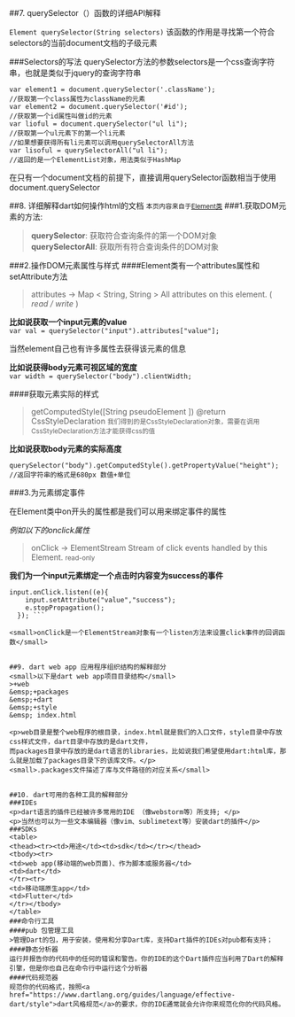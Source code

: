 ##7. querySelector（）函数的详细API解释

``` Element querySelector(String selectors) ```
该函数的作用是寻找第一个符合selectors的当前document文档的子级元素

###Selectors的写法
querySelector方法的参数selectors是一个css查询字符串，也就是类似于jquery的查询字符串
``` 
var element1 = document.querySelector('.className');
//获取第一个class属性为className的元素
var element2 = document.querySelector('#id'); 
//获取第一个id属性叫做id的元素
var lioful = document.querySelector("ul li");
//获取第一个ul元素下的第一个li元素
//如果想要获得所有li元素可以调用querySelectorAll方法
var lisoful = querySelectorAll("ul li");
//返回的是一个ElementList对象，用法类似于HashMap
```
在只有一个document文档的前提下，直接调用querySelector函数相当于使用document.querySelector



##8. 详细解释dart如何操作html的文档
<small>本页内容来自于<a href="https://api.dartlang.org/stable/1.19.1/dart-html/Element-class.html">Element类</a></small>
###1.获取DOM元素的方法:
>__querySelector__: 获取符合查询条件的第一个DOM对象<br />
>__querySelectorAll__: 获取所有符合查询条件的DOM对象

###2.操作DOM元素属性与样式
####Element类有一个attributes属性和setAttribute方法
>attributes → Map < String,  String \>
>All attributes on this element.   \( *read / write* \)

**比如说获取一个input元素的value** <br />
    ```var val = querySelector("input").attributes["value"];```

当然element自己也有许多属性去获得该元素的信息

**比如说获得body元素可视区域的宽度** <br />
```var width = querySelector("body").clientWidth;```

####获取元素实际的样式
>getComputedStyle([String pseudoElement ]) 
@return CssStyleDeclaration
<small>我们得到的是CssStyleDeclaration对象，需要在调用CssStyleDeclaration方法才能获得css的值</small>

**比如说获取body元素的实际高度**

 ``` 
 querySelector("body").getComputedStyle().getPropertyValue("height");
//返回字符串的格式是680px 数值+单位 
```

###3.为元素绑定事件

在Element类中on开头的属性都是我们可以用来绑定事件的属性

*例如以下的onclick属性*
>onClick → ElementStream<MouseEvent>
>Stream of click events handled by this Element.
<small>read-only</small>

**我们为一个input元素绑定一个点击时内容变为success的事件**

``` var input = querySelector("input");
input.onClick.listen((e){
    input.setAttribute("value","success");
    e.stopPropagation();
  }); ```

<small>onClick是一个ElementStream对象有一个listen方法来设置click事件的回调函数</small>


##9. dart web app 应用程序组织结构的解释部分
<small>以下是dart web app项目目录结构</small>
>+web
&emsp;+packages 
&emsp;+dart
&emsp;+style
&emsp; index.html

<p>web目录是整个web程序的根目录，index.html就是我们的入口文件，style目录中存放css样式文件，dart目录中存放的是dart文件，
而packages目录中存放的是dart语言的libraries，比如说我们希望使用dart:html库，那么就是加载了packages目录下的该库文件。</p>
<small>.packages文件描述了库与文件路径的对应关系</small>


##10. dart可用的各种工具的解释部分
###IDEs
<p>dart语言的插件已经被许多常用的IDE （像webstorm等）所支持; </p>
<p>当然也可以为一些文本编辑器（像vim、sublimetext等）安装dart的插件</p>
###SDKs
<table>
<thead><tr><td>用途</td><td>sdk</td></tr></thead>
<tbody><tr>
<td>web app(移动端的web页面)、作为脚本或服务器</td>
<td>dart</td>
</tr><tr>
<td>移动端原生app</td>
<td>Flutter</td>
</tr></tbody>
</table>
###命令行工具
####pub 包管理工具
>管理Dart的包，用于安装，使用和分享Dart库，支持Dart插件的IDEs对pub都有支持；
####静态分析器
运行并报告你的代码中的任何的错误和警告。你的IDE的这个Dart插件应当利用了Dart的解释引擎，但是你也自己在命令行中运行这个分析器
####代码规范器
规范你的代码格式，按照<a href="https://www.dartlang.org/guides/language/effective-dart/style">dart风格规范</a>的要求，你的IDE通常就会允许你来规范化你的代码风格。